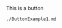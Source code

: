 <ComponentViewTitle title="Button">
  This is a button
</ComponentViewTitle>

```docref
./ButtonExample1.md
```
